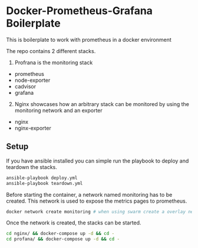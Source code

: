 # Docker-Prometheus-Grafana Boilerplate

This is boilerplate to work with prometheus in a docker environment

The repo contains 2 different stacks.

1. Profrana is the monitoring stack
  - prometheus
  - node-exporter
  - cadvisor
  - grafana
2. Nginx showcases how an arbitrary stack can be monitored by using the monitoring network and an exporter
  - nginx
  - nginx-exporter

## Setup

If you have ansible installed you can simple run the playbook to deploy and teardown the stacks.

```bash
ansible-playbook deploy.yml
ansible-playbook teardown.yml
```

Before starting the container, a network named monitoring has to be created. This network is used to expose the metrics pages to prometheus.

```bash
docker network create monitoring # when using swarm create a overlay network with --driver overlay
```

Once the network is created, the stacks can be started.

```bash
cd nginx/ && docker-compose up -d && cd -
cd profana/ && docker-compose up -d && cd -
```